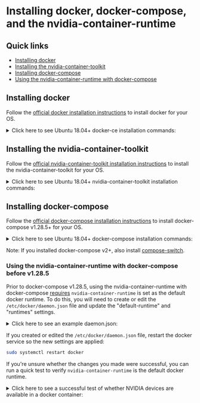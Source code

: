 # Installing docker, docker-compose, and the nvidia-container-runtime

## Quick links

* [Installing docker](#installing-docker)
* [Installing the nvidia-container-toolkit](#installing-the-nvidia-container-toolkit)
* [Installing docker-compose](#installing-docker-compose)
* [Using the nvidia-container-runtime with docker-compose](#using-the-nvidia-container-runtime-with-docker-compose)

## Installing docker

Follow the [official docker installation instructions](https://docs.docker.com/get-docker/) to install docker for your OS.
<details>
<summary>Click here to see Ubuntu 18.04+ docker-ce installation commands:</summary>
<pre>
# Install docker-ce in one command. Adds your current user to the docker user group.<br/>
release=$(lsb_release -cs) \
 && curl -fsSL https://download.docker.com/linux/ubuntu/gpg | sudo apt-key add - \
 && sudo add-apt-repository -y "deb [arch=amd64] https://download.docker.com/linux/ubuntu $release stable" \
 && sudo apt install -y docker-ce \
 && sudo usermod -aG docker $USER
</pre>
</details>

## Installing the nvidia-container-toolkit

Follow the [official nvidia-container-toolkit installation instructions](https://github.com/NVIDIA/nvidia-docker#quickstart) to install the nvidia-container-toolkit for your OS.
<details>
<summary>Click here to see Ubuntu 18.04+ nvidia-container-toolkit installation commands:</summary>
<pre>
# Add nvidia-container-toolkit apt package repositories
distribution=$(. /etc/os-release;echo $ID$VERSION_ID)
curl -s -L https://nvidia.github.io/nvidia-docker/gpgkey | sudo apt-key add -
curl -s -L https://nvidia.github.io/nvidia-docker/$distribution/nvidia-docker.list \
    | sudo tee /etc/apt/sources.list.d/nvidia-docker.list<br/>
# Install the nvidia-container-toolkit
sudo apt-get update && sudo apt-get install -y nvidia-container-toolkit<br/>
# Restart the docker service to make the nvidia-container-toolkit available
sudo systemctl restart docker
</pre>
</details>

## Installing docker-compose

Follow the [official docker-compose installation instructions](https://docs.docker.com/compose/install/) to install docker-compose v1.28.5+ for your OS.
<details>
<summary>Click here to see Ubuntu 18.04+ docker-compose installation commands:</summary>
<pre>
# Install docker-compose v1.28.5, or select any newer release in https://github.com/docker/compose/releases
DOCKER_COMPOSE_VERSION=1.28.5<br/>
sudo curl \
    -L https://github.com/docker/compose/releases/download/$DOCKER_COMPOSE_VERSION/docker-compose-`uname -s`-`uname -m` \
    -o /usr/local/bin/docker-compose && sudo chmod +x /usr/local/bin/docker-compose
</pre>
</details>

Note: If you installed docker-compose v2+, also install [compose-switch](https://github.com/docker/compose-switch).

### Using the nvidia-container-runtime with docker-compose before v1.28.5

Prior to docker-compose v1.28.5, using the nvidia-container-runtime with docker-compose [requires](https://github.com/docker/compose/issues/6691) `nvidia-container-runtime` is set as the default docker runtime. To do this, you will need to create or edit the `/etc/docker/daemon.json` file and update the "default-runtime" and "runtimes" settings.
<details>
<summary>Click here to see an example daemon.json:</summary>
<pre>
{
    "default-runtime": "nvidia",
    "runtimes": {
        "nvidia": {
            "path": "nvidia-container-runtime",
            "runtimeArgs": []
        }
    }
}
</pre>
</details>

If you created or edited the `/etc/docker/daemon.json` file, restart the docker service so the new settings are applied:

```bash
sudo systemctl restart docker
```

If you're unsure whether the changes you made were successful, you can run a quick test to verify `nvidia-container-runtime` is the default docker runtime.
<details>
<summary>Click here to see a successful test of whether NVIDIA devices are available in a docker container:</summary>
<pre>
docker run --rm -it nvidia/cuda nvidia-smi<br/>
> Fri Jul 31 20:39:59 2020
> +-----------------------------------------------------------------------------+
> | NVIDIA-SMI 450.51.06    Driver Version: 450.51.06    CUDA Version: 11.0     |
> |-------------------------------+----------------------+----------------------+
> | GPU  Name        Persistence-M| Bus-Id        Disp.A | Volatile Uncorr. ECC |
> | Fan  Temp  Perf  Pwr:Usage/Cap|         Memory-Usage | GPU-Util  Compute M. |
> |                               |                      |               MIG M. |
> |===============================+======================+======================|
> |   0  Quadro RTX 8000     On   | 00000000:15:00.0  On |                  Off |
> | 33%   46C    P8    35W / 260W |   1453MiB / 48584MiB |      1%      Default |
> |                               |                      |                  N/A |
> +-------------------------------+----------------------+----------------------+
> |   1  Quadro RTX 8000     On   | 00000000:99:00.0 Off |                  Off |
> | 33%   34C    P8    14W / 260W |      6MiB / 48601MiB |      0%      Default |
> |                               |                      |                  N/A |
> +-------------------------------+----------------------+----------------------+
>
> +-----------------------------------------------------------------------------+
> | Processes:                                                                  |
> |  GPU   GI   CI        PID   Type   Process name                  GPU Memory |
> |        ID   ID                                                   Usage      |
> |=============================================================================|
> +-----------------------------------------------------------------------------+
</pre>
</details>
